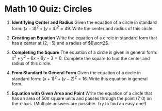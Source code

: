 
# Math 10 Quiz: Circles

1. **Identifying Center and Radius** Given the equation of a circle in standard form: $(x - 3)^2 + (y + 4)^2 = 49$. Write the center and radius of this circle.

1. **Creating an Equation** Write the equation of a circle in standard form that has a center at $(2, -5)$ and a radius of $6\sqrt2$.

1. **Completing the Square** The equation of a circle is given in general form: $x^2 + y^2 - 6x + 8y - 3 = 0$. Complete the square to find the center and radius of this circle.

1. **From Standard to General Form** Given the equation of a circle in standard form: $(x + 1)^2 + (y - 2)^2 = 16$. Write this equation in general form.

1. **Equation with Given Area and Point** Write the equation of a circle that has an area of $50\pi$ square units and passes through the point $(7, 0)$ on the x-axis. (Multiple answers are possible. Try to find an easy one!)
